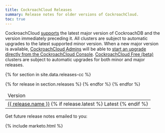 ```yaml
---
title: CockroachCloud Releases
summary: Release notes for older versions of CockroachCloud.
toc: true
---
```


CockroachCloud [supports](/docs/cockroachcloud/upgrade-policy.html) the latest major version of CockroachDB and the version immediately preceding it. All clusters are subject to automatic upgrades to the latest supported minor version. When a new major version is available, [CockroachCloud Admins](/docs/cockroachcloud/console-access-management.html#console-admin) will be able to [start an upgrade directly from the CockroachCloud Console](/docs/cockroachcloud/upgrade-to-v20.2.html). [CockroachCloud Free (beta)](https://www.cockroachlabs.com/docs/cockroachcloud/quickstart.html) clusters are subject to automatic upgrades for both minor and major releases.

<table class="release-table">
  <thead>
    <tr>
      <td>Version</td>
    </tr>
  </thead>
  
  {% for section in site.data.releases-cc %}
    <tbody>
      {% for release in section.releases %}
        <tr> 
          <td>
            <a href="{{ release.link }}.html">{{ release.name }}</a>
            {% if release.latest %}
                <span class="badge">Latest</span>
            {% endif %}
          </td>
        </tr>
      {% endfor %}
    </tbody>
  {% endfor %}
</table>

Get future release notes emailed to you:

{% include marketo.html %}